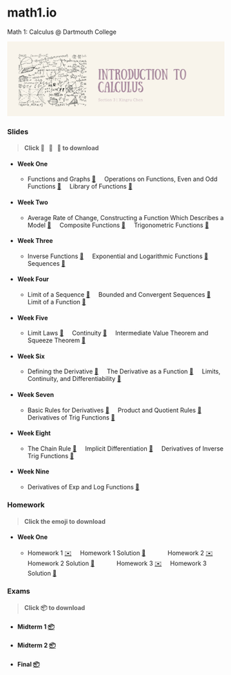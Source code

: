 # math1.io
Math 1: Calculus @ Dartmouth College

<p align = "center" >
<img src="./images/cover_chen.png" alt="" width="600">
</p>

### Slides 
> #### Click :pancakes: &nbsp; :fried_egg: &nbsp; :ice_cream: to download

* #### Week One

  * Functions and Graphs [:pancakes:](https://github.com/fudab/Math-1/blob/master/slides/pdf/M1_Lec1.pdf) &nbsp; &nbsp; Operations on Functions, Even and Odd Functions [:pancakes:](https://github.com/fudab/Math-1/blob/master/slides/pdf/M1_Lec2.pdf) &nbsp; &nbsp; Library of Functions [:pancakes:](https://github.com/fudab/Math-1/blob/master/slides/pdf/M1_Lec3.pdf)

* #### Week Two

  * Average Rate of Change, Constructing a Function Which Describes a Model [:pancakes:](https://github.com/fudab/Math-1/blob/master/slides/pdf/M1_Lec4.pdf) &nbsp; &nbsp; Composite Functions [:pancakes:](https://github.com/fudab/Math-1/blob/master/slides/pdf/M1_Lec5.pdf) &nbsp; &nbsp; Trigonometric Functions [:pancakes:](https://github.com/fudab/Math-1/blob/master/slides/pdf/M1_Lec6.pdf)

* #### Week Three

  * Inverse Functions [:pancakes:](https://github.com/fudab/Math-1/blob/master/slides/pdf/M1_Lec7.pdf) &nbsp; &nbsp; Exponential and Logarithmic Functions [:pancakes:](https://github.com/fudab/Math-1/blob/master/slides/pdf/M1_Lec8.pdf) &nbsp; &nbsp; Sequences [:pancakes:](https://github.com/fudab/Math-1/blob/master/slides/pdf/M1_Lec9.pdf)
  
* #### Week Four
  
  * Limit of a Sequence [:fried_egg:](https://github.com/fudab/Math-1/blob/master/slides/pdf/M1_Lec10.pdf) &nbsp; &nbsp; Bounded and Convergent Sequences [:fried_egg:](https://github.com/fudab/Math-1/blob/master/slides/pdf/M1_Lec11.pdf) &nbsp; &nbsp; Limit of a Function [:fried_egg:](https://github.com/fudab/Math-1/blob/master/slides/pdf/M1_Lec12.pdf)
  
* #### Week Five

  * Limit Laws [:fried_egg:](https://github.com/fudab/Math-1/blob/master/slides/pdf/M1_Lec13.pdf) &nbsp; &nbsp; Continuity [:fried_egg:](https://github.com/fudab/Math-1/blob/master/slides/pdf/M1_Lec14.pdf) &nbsp; &nbsp; Intermediate Value Theorem and Squeeze Theorem [:fried_egg:](https://github.com/fudab/Math-1/blob/master/slides/pdf/M1_Lec15.pdf)
  
* #### Week Six

  * Defining the Derivative [:fried_egg:](https://github.com/fudab/Math-1/blob/master/slides/pdf/M1_Lec16.pdf) &nbsp; &nbsp; The Derivative as a Function [:fried_egg:](https://github.com/fudab/Math-1/blob/master/slides/pdf/M1_Lec17.pdf) &nbsp; &nbsp; Limits, Continuity, and Differentiability [:fried_egg:](https://github.com/fudab/Math-1/blob/master/slides/pdf/M1_Lec18.pdf)
  

* #### Week Seven

  * Basic Rules for Derivatives [:ice_cream:](https://github.com/fudab/Math-1/blob/master/slides/pdf/M1_Lec19.pdf) &nbsp; &nbsp; Product and Quotient Rules [:ice_cream:](https://github.com/fudab/Math-1/blob/master/slides/pdf/M1_Lec20.pdf) &nbsp; &nbsp; Derivatives of Trig Functions [:ice_cream:](https://github.com/fudab/Math-1/blob/master/slides/pdf/M1_Lec21.pdf) 
  
* #### Week Eight

  * The Chain Rule [:ice_cream:](https://github.com/fudab/Math-1/blob/master/slides/pdf/M1_Lec22.pdf) &nbsp; &nbsp; Implicit Differentiation [:ice_cream:](https://github.com/fudab/Math-1/blob/master/slides/pdf/M1_Lec23.pdf) &nbsp; &nbsp; Derivatives of Inverse Trig Functions [:ice_cream:](https://github.com/fudab/Math-1/blob/master/slides/pdf/M1_Lec24.pdf) 
  
* #### Week Nine

  * Derivatives of Exp and Log Functions [:ice_cream:](https://github.com/fudab/Math-1/blob/master/slides/pdf/M1_Lec25.pdf)

### Homework 
> #### Click the emoji to download

* #### Week One 

  * Homework 1 [:envelope:](https://github.com/fudab/Math-1/blob/master/homework/M1_HW1.pdf)  &nbsp; &nbsp; Homework 1 Solution [:incoming_envelope:](https://github.com/fudab/Math-1/blob/master/homework/solution/M1_HW1_Solution.pdf) &nbsp; &nbsp; &nbsp; &nbsp; &nbsp; &nbsp; Homework 2 [:envelope:](https://github.com/fudab/Math-1/blob/master/homework/M1_HW2.pdf)  &nbsp; &nbsp; Homework 2 Solution [:incoming_envelope:](https://github.com/fudab/Math-1/blob/master/homework/solution/M1_HW2_Solution.pdf) &nbsp; &nbsp; &nbsp; &nbsp; &nbsp; &nbsp; Homework 3 [:envelope:](https://github.com/fudab/Math-1/blob/master/homework/M1_HW3.pdf)  &nbsp; &nbsp; Homework 3 Solution [:incoming_envelope:](https://github.com/fudab/Math-1/blob/master/homework/solution/M1_HW3_Solution.pdf)
  
### Exams 

> #### Click :package: to download

* #### Midterm 1 [:package:](https://github.com/fudab/Math-1/blob/master/exams/Midterm1.pdf)
* #### Midterm 2 [:package:](https://github.com/fudab/Math-1/blob/master/exams/Midterm2.pdf)
* #### Final [:package:](https://github.com/fudab/Math-1/blob/master/exams/Final.pdf) 

